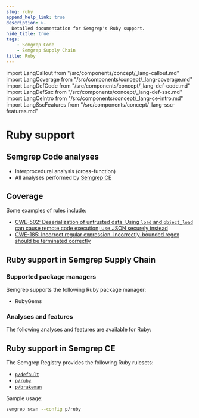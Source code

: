 ```yaml
---
slug: ruby
append_help_link: true
description: >-
  Detailed documentation for Semgrep's Ruby support. 
hide_title: true
tags:
    - Semgrep Code
    - Semgrep Supply Chain
title: Ruby
---
```


import LangCallout from "/src/components/concept/_lang-callout.md"
import LangCoverage from "/src/components/concept/_lang-coverage.md"
import LangDefCode from "/src/components/concept/_lang-def-code.md"
import LangDefSsc from "/src/components/concept/_lang-def-ssc.md"
import LangCeIntro from "/src/components/concept/_lang-ce-intro.md"
import LangSscFeatures from "/src/components/concept/_lang-ssc-features.md"

# Ruby support

<LangCallout name="Ruby" />

## Semgrep Code analyses

* Interprocedural analysis (cross-function)
* All analyses performed by [Semgrep CE](#ruby-support-in-semgrep-ce)

## Coverage 

<LangCoverage />

Some examples of rules include:

- [<i class="fas fa-external-link fa-xs"></i> CWE-502: Deserialization of untrusted data. Using `load` and `object_load` can cause remote code execution; use JSON securely instead](https://semgrep.dev/playground/r/ruby.lang.security.bad-deserialization.bad-deserialization?editorMode=advanced)
- [<i class="fas fa-external-link fa-xs"></i> CWE-185: Incorrect regular expression. Incorrectly-bounded regex should be terminated correctly](https://semgrep.dev/playground/r/ruby.rails.security.brakeman.check-validation-regex.check-validation-regex?editorMode=advanced)

## Ruby support in Semgrep Supply Chain

<LangDefSsc />

### Supported package managers

Semgrep supports the following Ruby package manager:

- RubyGems

### Analyses and features

The following analyses and features are available for Ruby:

<LangSscFeatures />

## Ruby support in Semgrep CE

<LangCeIntro />

The Semgrep Registry provides the following Ruby rulesets:

- [<i class="fas fa-external-link fa-xs"></i> `p/default`](https://semgrep.dev/p/default)
- [<i class="fas fa-external-link fa-xs"></i> `p/ruby`](https://semgrep.dev/p/ruby)
- [<i class="fas fa-external-link fa-xs"></i> `p/brakeman`](https://semgrep.dev/p/brakeman)

<!-- config
- [<i class="fas fa-external-link fa-xs"></i> `p/trailofbits`](https://semgrep.dev/p/trailofbits)
- [<i class="fas fa-external-link fa-xs"></i> `p/gitlab`](https://semgrep.dev/p/gitlab)
-->
Sample usage:


```bash
semgrep scan --config p/ruby
```
